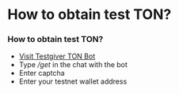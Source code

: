 # How to obtain test TON?

### How to obtain test TON?

* [Visit Testgiver TON Bot](https://t.me/testgiver\_ton\_bot)
* Type _/get_ in the chat with the bot
* Enter captcha
* Enter your testnet wallet address
